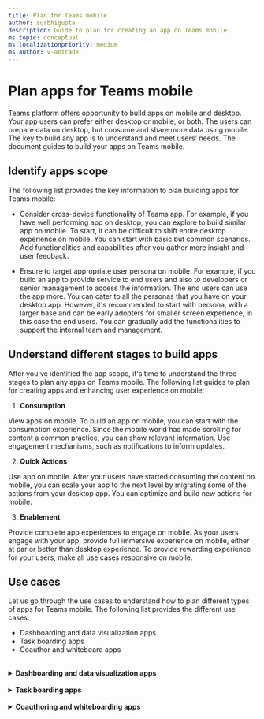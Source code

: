 ```yaml
---
title: Plan for Teams mobile
author: surbhigupta
description: Guide to plan for creating an app on Teams mobile 
ms.topic: conceptual
ms.localizationpriority: medium
ms.author: v-abirade
---
```

# Plan apps for Teams mobile

 Teams platform offers opportunity to build apps on mobile and desktop. Your app users can prefer either desktop or mobile, or both. The users can prepare data on desktop, but consume and share more data using mobile. The key to build any app is to understand and meet users' needs. The document guides to build your apps on Teams mobile.

## Identify apps scope

The following list provides the key information to plan building apps for Teams mobile:

* Consider cross-device functionality of Teams app. For example, if you have well performing app on desktop, you can explore to build similar app on mobile. To start, it can be difficult to shift entire desktop experience on mobile. You can start with basic but common scenarios. Add functionalities and capabilities after you gather more insight and user feedback.

* Ensure to target appropriate user persona on mobile. For example, if you build an app to provide service to end users and also to developers or senior management to access the information. The end users can use the app more. You can cater to all the personas that you have on your desktop app. However, it's recommended to start with persona, with a larger base and can be early adopters for smaller screen experience, in this case the end users. You can gradually add the functionalities to support the internal team and management. 

## Understand different stages to build apps

After you've identified the app scope, it's time to understand the three stages to plan any apps on Teams mobile. The following list guides to plan for creating apps and enhancing user experience on mobile:

1. **Consumption**

View apps on mobile. To build an app on mobile, you can start with the consumption experience. Since the mobile world has made scrolling for content a common practice, you can show relevant information. Use engagement mechanisms, such as notifications to inform updates.

2. **Quick Actions**

Use app on mobile. After your users have started consuming the content on mobile, you can scale your app to the next level by migrating some of the actions from your desktop app. You can optimize and build new actions for mobile.

3. **Enablement**

Provide complete app experiences to engage on mobile. As your users engage with your app, provide full immersive experience on mobile, either at par or better than desktop experience. To provide rewarding experience for your users, make all use cases responsive on mobile.

## Use cases

Let us go through the use cases to understand how to plan different types of apps for Teams mobile. The following list provides the different use cases:

* Dashboarding and data visualization apps
* Task boarding apps
* Coauthor and whiteboard apps

<br>

<details>

<summary><b>Dashboarding and data visualization apps</b></summary>

You can understand how to plan for dashboarding and data visualization apps on Teams mobile platform.

**Consumption**

In the first stage, you can implement the most basic consumption experience to view data. The primary purpose of any app in this domain is to show data in the form of visualizations. In your app, you can show recently viewed visualizations on desktop, or the list of all the charts authorized for the users. After creating dashboards on desktop, users can access the information using mobile. For example: You can show a detailed view of any chart selected by the user. It may appear as an expanded view inside your tabs or by using task modules.

You can show the following information: 

* Dashboards and summaries
* Data visuals, maps, and infographics
* Charts, graphs, and tables 

PLACEHOLDER FOR IMAGE

**Quick actions**

In the second phase, the users can work on the existing charts and visuals from desktop experience. You can introduce the following actions:

* Search content
* Filter data
* Create bookmarks

PLACEHOLDER FOR IMAGE

**Enablement**

In the third phase, enable users to create content such as, charts and graphics from scratch. Ensure to introduce all the capabilities in your app for mobile. For example: You can use task modules to help access-specific data items with detailed view.

You can provide following access to users:
* Modify title and description
* Insert data items to create visualizations
* Share visualizations in a channel or group chat.

PLACEHOLDER FOR IMAGE

<br>

</details>

<br>

<details>

<summary><b>Task boarding apps</b></summary>

You can understand how to plan task boarding apps on Teams mobile platform.

**Consumption**

Your app can show the list of tasks to the user in a vertical stack. If there are multiple categories of tasks, such as planned, in progress, and completed then provide filters for showing grouped tasks. 

PLACEHOLDER FOR IMAGE

**Quick actions**

You can provide the following app access to users:
* Create tasks or items with the mandatory fields. 
* Change the board type/view. 
* Check tasks by expanding the view. 
* Use task modules to see detailed view. 
* Move around the tasks into multiple categories 
* Share relevant tasks in chats and channels.

PLACEHOLDER FOR IMAGE

**Enablement**

You can enable users' experience with the following activities:
* Add new projects and boards
* Provide an option to expand the item to add all required fields 
* Change details of the tasks by editing fields
* Close and assign tasks and, mention due dates. 
* Share the boards and items in channels and groups

PLACEHOLDER FOR IMAGE
<br>

</details>

<br>

<details>

<summary><b>Coauthoring and whiteboarding apps</b></summary>

You can understand how to plan coauthoring and whiteboarding apps on Teams mobile platform.

**Consumption**

You can consider desktop experience in the first phase to show the content and assets in your app.  In this stage, you can show the following functions:

* Comments/Feedback
* Zoom in/out
* Current stage/progress of a document pending for signature.

PLACEHOLDER FOR IMAGE

**Quick Actions**
You can introduce the follwoing actions in this stage:

* Adding text, shapes and quick notes
* Moving around content 
* Adding layers and filters
* Delete, Undo, and Redo operations 

> [!TIP]
> You expose actions, which can be shown easily on the small screens.

PLACEHOLDER FOR IMAGE

**Enablement**

In the full-fledged experience, you can enable users' experience with the following activities:

* Create new documents for signing  
* Create a new board for collaboration  
* Share boards to internally and also with guests)  
* Provide admin permissions 
* Navigate and add content 
* Access camera and microphone using JS SDK APIs

PLACEHOLDER FOR IMAGE

<br>

</details>
